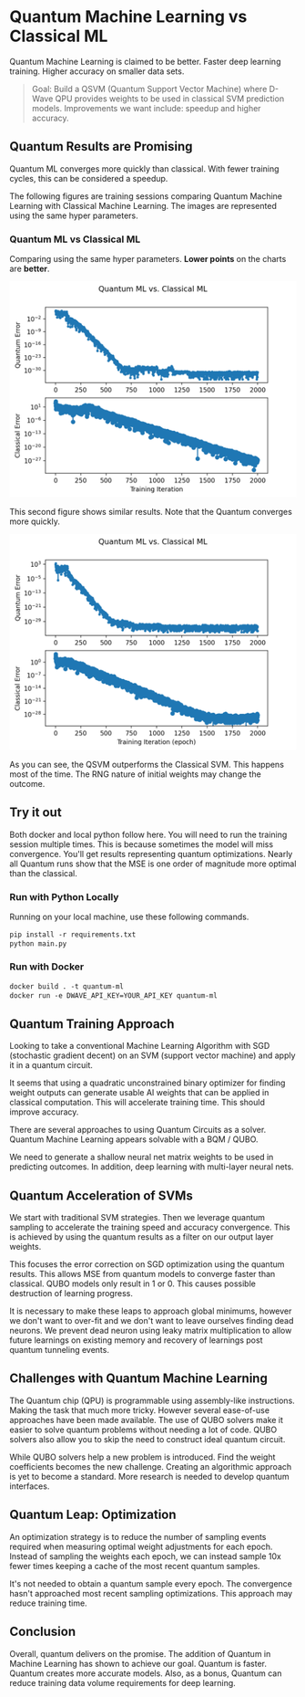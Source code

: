 # Quantum Machine Learning vs Classical ML

Quantum Machine Learning is claimed to be better.
Faster deep learning training.
Higher accuracy on smaller data sets.

> Goal: Build a QSVM (Quantum Support Vector Machine) where D-Wave QPU provides
> weights to be used in classical SVM prediction models.
> Improvements we want include: speedup and higher accuracy.

## Quantum Results are Promising

Quantum ML converges more quickly than classical.
With fewer training cycles, this can be considered a speedup.

The following figures are training sessions comparing 
Quantum Machine Learning with Classical Machine Learning.
The images are represented using the same hyper parameters.

### Quantum ML vs Classical ML

Comparing using the same hyper parameters.
**Lower points** on the charts are **better**.

![Figure 1](media/quantum-ml-vs-classical-ml-1.png)

This second figure shows similar results.
Note that the Quantum converges more quickly.

![Figure 2](media/quantum-ml-vs-classical-ml-2.png)

As you can see, the QSVM outperforms the Classical SVM.
This happens most of the time.
The RNG nature of initial weights may change the outcome.

## Try it out

Both docker and local python follow here.
You will need to run the training session multiple times.
This is because sometimes the model will miss convergence.
You'll get results representing quantum optimizations.
Nearly all Quantum runs show that the MSE is one order
of magnitude more optimal than the classical.

### Run with Python Locally

Running on your local machine, use these following commands.

```shell
pip install -r requirements.txt
python main.py
```

### Run with Docker

```shell
docker build . -t quantum-ml
docker run -e DWAVE_API_KEY=YOUR_API_KEY quantum-ml
```

## Quantum Training Approach

Looking to take a conventional Machine Learning Algorithm
with SGD (stochastic gradient decent) on an SVM (support vector machine)
and apply it in a quantum circuit.

It seems that using a quadratic unconstrained binary optimizer for
finding weight outputs can generate usable AI weights that can be
applied in classical computation.
This will accelerate training time.
This should improve accuracy.

There are several approaches to using Quantum Circuits as a solver.
Quantum Machine Learning appears solvable with a BQM / QUBO.

We need to generate a shallow neural net matrix weights
to be used in predicting outcomes.
In addition, deep learning with multi-layer neural nets.

## Quantum Acceleration of SVMs

We start with traditional SVM strategies.
Then we leverage quantum sampling to accelerate the training
speed and accuracy convergence.
This is achieved by using the quantum results as a filter
on our output layer weights.

This focuses the error correction on SGD optimization
using the quantum results.
This allows MSE from quantum models to converge faster than classical.
QUBO models only result in 1 or 0.
This causes possible destruction of learning progress.

It is necessary to make these leaps to approach global minimums,
however we don't want to over-fit and we don't want to leave
ourselves finding dead neurons.
We prevent dead neuron using leaky matrix multiplication to allow
future learnings on existing memory and recovery of
learnings post quantum tunneling events.

## Challenges with Quantum Machine Learning

The Quantum chip (QPU) is programmable using assembly-like instructions.
Making the task that much more tricky.
However several ease-of-use approaches have been made available.
The use of QUBO solvers make it easier to solve quantum problems without needing a lot of code.
QUBO solvers also allow you to skip the need to construct ideal quantum circuit.

While QUBO solvers help a new problem is introduced.
Find the weight coefficients becomes the new challenge.
Creating an algorithmic approach is yet to become a standard. 
More research is needed to develop quantum interfaces.

## Quantum Leap: Optimization

An optimization strategy is to reduce the number of sampling events
required when measuring optimal weight adjustments for each epoch.
Instead of sampling the weights each epoch,
we can instead sample 10x fewer times
keeping a cache of the most recent quantum samples.

It's not needed to obtain a quantum sample every epoch.
The convergence hasn't approached most recent sampling optimizations.
This approach may reduce training time.

## Conclusion

Overall, quantum delivers on the promise.
The addition of Quantum in Machine Learning has shown to achieve our goal.
Quantum is faster.
Quantum creates more accurate models.
Also, as a bonus, Quantum can reduce training data
volume requirements for deep learning.
